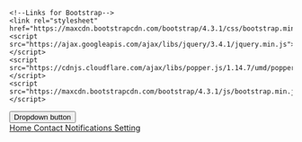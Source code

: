 <!DOCTYPE html>  
<html lang="en" xmlns="http://www.w3.org/1999/xhtml">  
<head>  
    <meta charset="utf-8" />  
    <title></title>  
    <meta name="viewport" content="width=device-width, initial-scale=1">  
    <!--Link for Font awesome icons-->  
    <link rel="stylesheet" href="https://cdnjs.cloudflare.com/ajax/libs/font-awesome/4.7.0/css/font-awesome.min.css">  
  
    <!--Links for Bootstrap-->  
    <link rel="stylesheet" href="https://maxcdn.bootstrapcdn.com/bootstrap/4.3.1/css/bootstrap.min.css">  
    <script src="https://ajax.googleapis.com/ajax/libs/jquery/3.4.1/jquery.min.js"></script>  
    <script src="https://cdnjs.cloudflare.com/ajax/libs/popper.js/1.14.7/umd/popper.min.js"></script>  
    <script src="https://maxcdn.bootstrapcdn.com/bootstrap/4.3.1/js/bootstrap.min.js"></script>  
</head>  
<body>  
    <div class="container">  
        <div class="dropdown mt-5">  
            <button type="button" class="btn btn-primary dropdown-toggle" data-toggle="dropdown">  
                Dropdown button  
            </button>  
            <div class="dropdown-menu">  
                <a class="dropdown-item" href="#"> <i class="fa fa-home"></i> Home </a>  
                <a class="dropdown-item" href="#"> <i class="fa fa-address-book"></i> Contact </a>  
                <a class="dropdown-item" href="#"> <i class="fa fa-bell"></i> Notifications </a>  
                <a class="dropdown-item" href="#"><i class="fa fa-cog"></i> Setting </a>  
            </div>  
        </div>  
    </div>  
</body>  
</html>  

